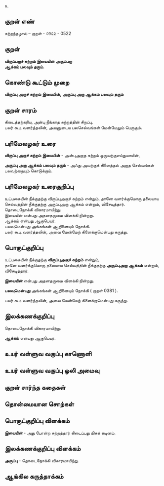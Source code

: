 உ

## குறள் எண் 

சுற்றந்தழால் – குறள் - ௦௫௨௨ - 0522  

## குறள் 

**விருப்பறாச் சுற்றம் இயையின் அருப்பறா  
ஆக்கம் பலவும் தரும்.**

## கொண்டு கூட்டும் முறை

**விருப்பு அறாச் சுற்றம் இயையின், அருப்பு அறா ஆக்கம் பலவும் தரும்**  

## குறள் சாரம் 

கிடைத்தற்கரிய, அன்பு நீங்காத சுற்றத்தின் சிறப்பு.  
பலர் கூடி வளர்த்தலின், அவனுடைய பலசெல்வங்கள் மேன்மேலும் பெருகும்.  

## பரிமேலழகர் உரை

**விருப்பு அறாச் சுற்றம் இயையின்** - அன்புஅறாத சுற்றம் ஒருவற்குஎய்துமாயின்,  

**அருப்பு அறா ஆக்கம் பலவும் தரும்** - அஃது அவற்குக் கிளைத்தல் அறாத செல்வங்கள் பலவற்றையும் கொடுக்கும். 

## பரிமேலழகர் உரைகுறிப்பு   

உட்பகையின் நீக்குதற்கு விருப்புஅறாச் சுற்றம் என்றும், தானே வளர்க்குமொரு தலையாய செல்வத்தின் நீக்குதற்கு அருப்புஅறா ஆக்கம் என்றும், விசேடித்தார்.  
தொடைநோக்கி விகாரமாயிற்று.  
இயையின் என்பது அதனதருமை விளக்கி நின்றது.  
ஆக்கம் என்பது ஆகுபெயர்.  
பலவுமென்பது அங்கங்கள் ஆறினையும் நோக்கி.  
பலர் கூடி வளர்த்தலின், அவை மேன்மேற் கிளைக்குமென்பது கருத்து.    

## பொருட்குறிப்பு 

உட்பகையின் நீக்குதற்கு **விருப்புஅறாச் சுற்றம்** என்றும்,  
தானே வளர்க்குமொரு தலையாய செல்வத்தின் நீக்குதற்கு **அருப்புஅறா ஆக்கம்** என்றும், விசேடித்தார்.  

**இயையின்** என்பது அதனதருமை விளக்கி நின்றது.  
 
**பலவுமென்பது** அங்கங்கள் ஆறினையும் நோக்கி ( குறள் 0381 ).   

பலர் கூடி வளர்த்தலின், அவை மேன்மேற் கிளைக்குமென்பது கருத்து.   

## இலக்கணக்குறிப்பு  

தொடைநோக்கி விகாரமாயிற்று.   

**ஆக்கம்** என்பது ஆகுபெயர். 

## உயர் வள்ளுவ வகுப்பு காணொளி


## உயர் வள்ளுவ வகுப்பு ஒலி அமைவு 

 
## குறள் சார்ந்த கதைகள் 


## தொன்மையான சொற்கள்


## பொருட்குறிப்பு விளக்கம்

**இயையின்** - அது போன்ற சுற்றத்தார் கிடைப்பது மிகக் கடினம்.   

## இலக்கணக்குறிப்பு விளக்கம்

**அருப்பு** - தொடைநோக்கி விகாரமாயிற்று.   

## ஆங்கில கருத்தாக்கம் 


